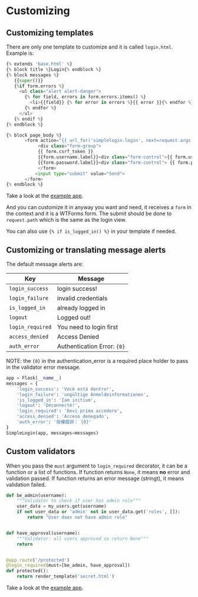 # Customizing

## Customizing templates

There are only one template to customize and it is called `login.html`.
Example is:

```python
{% extends 'base.html' %}
{% block title %}Login{% endblock %}
{% block messages %}
   {{super()}}
   {%if form.errors %}
     <ul class="alert alert-danger">
       {% for field, errors in form.errors.items() %}
         <li>{{field}} {% for error in errors %}{{ error }}{% endfor %}</li>
       {% endfor %}
     </ul>
   {% endif %}
{% endblock %}

{% block page_body %}
       <form action="{{ url_for('simplelogin.login', next=request.args.get('next', '/')) }}" method="post">
            <div class="form-group">
            {{ form.csrf_token }}
            {{form.username.label}}<div class="form-control">{{ form.username }}</div><br>
            {{form.password.label}}<div class="form-control"> {{ form.password }}</div><br>
            </form>
           <input type="submit" value="Send">
       </form>
{% endblock %}
```

Take a look at the [example app](https://github.com/flask-extensions/flask_simplelogin/tree/main/example).

And you can customize it in anyway you want and need, it receives a `form` in the context and it is a WTForms form. The submit should be done to `request.path` which is the same as the login view.

You can also use `{% if is_logged_in() %}` in your template if needed.

## Customizing or translating message alerts

The default message alerts are:

| Key | Message | 
|---|---|
| `login_success` | login success! |
| `login_failure` | invalid credentials |
| `is_logged_in` | already logged in |
| `logout` | Logged out! |
| `login_required` | You need to login first |
| `access_denied` | Access Denied |
| `auth_error` | Authentication Error: `{0}` |

NOTE: the `{0}` in the authentication_error is a required place holder to pass in the validator error message.

```python
app = Flask(__name__)
messages = {
    'login_success': 'Você está dentro!',
    'login_failure': 'ungültige Anmeldeinformationen',
    'is_logged_in': 'Iam initium',
    'logout': 'Déconnecté!',
    'login_required': 'Devi prima accedere',
    'access_denied': 'Acceso denegado',
    'auth_error': '授權錯誤： {0}'
}
SimpleLogin(app, messages=messages)
```

## Custom validators

When you pass the `must` argument to `login_required` decorator, it can be a function or a list of functions. If function returns `None`, it means **no** error and validation passed. If function returns an error message (stringt), it means validation failed.

```python
def be_admin(username):
    """Validator to check if user has admin role"""
    user_data = my_users.get(username)
    if not user_data or 'admin' not in user_data.get('roles', []):
        return "User does not have admin role"


def have_approval(username):
    """Validator: all users approved so return None"""
    return


@app.route('/protected')
@login_required(must=[be_admin, have_approval])
def protected():
    return render_template('secret.html')
```

Take a look at the [example app](https://github.com/flask-extensions/flask_simplelogin/tree/main/example).
